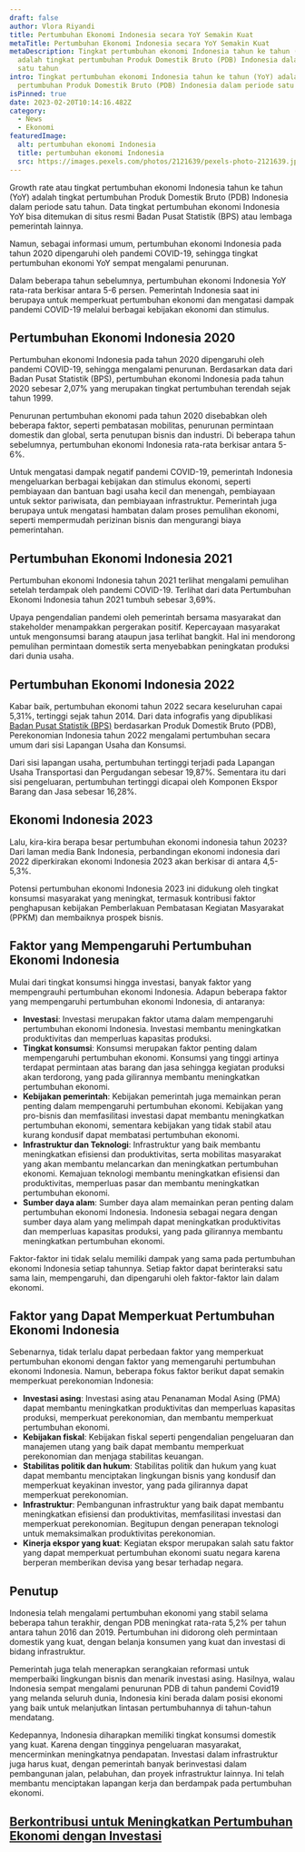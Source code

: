 ```yaml
---
draft: false
author: Vlora Riyandi
title: Pertumbuhan Ekonomi Indonesia secara YoY Semakin Kuat
metaTitle: Pertumbuhan Ekonomi Indonesia secara YoY Semakin Kuat
metaDescription: Tingkat pertumbuhan ekonomi Indonesia tahun ke tahun (YoY)
  adalah tingkat pertumbuhan Produk Domestik Bruto (PDB) Indonesia dalam periode
  satu tahun
intro: Tingkat pertumbuhan ekonomi Indonesia tahun ke tahun (YoY) adalah tingkat
  pertumbuhan Produk Domestik Bruto (PDB) Indonesia dalam periode satu tahun
isPinned: true
date: 2023-02-20T10:14:16.482Z
category:
  - News
  - Ekonomi
featuredImage:
  alt: pertumbuhan ekonomi Indonesia
  title: pertumbuhan ekonomi Indonesia
  src: https://images.pexels.com/photos/2121639/pexels-photo-2121639.jpeg?auto=compress&cs=tinysrgb&w=600
---
```

Growth rate atau tingkat pertumbuhan ekonomi Indonesia tahun ke tahun (YoY) adalah tingkat pertumbuhan Produk Domestik Bruto (PDB) Indonesia dalam periode satu tahun. Data tingkat pertumbuhan ekonomi Indonesia YoY bisa ditemukan di situs resmi Badan Pusat Statistik (BPS) atau lembaga pemerintah lainnya.

Namun, sebagai informasi umum, pertumbuhan ekonomi Indonesia pada tahun 2020 dipengaruhi oleh pandemi COVID-19, sehingga tingkat pertumbuhan ekonomi YoY sempat mengalami penurunan. 

Dalam beberapa tahun sebelumnya, pertumbuhan ekonomi Indonesia YoY rata-rata berkisar antara 5-6 persen. Pemerintah Indonesia saat ini berupaya untuk memperkuat pertumbuhan ekonomi dan mengatasi dampak pandemi COVID-19 melalui berbagai kebijakan ekonomi dan stimulus.

## Pertumbuhan Ekonomi Indonesia 2020

Pertumbuhan ekonomi Indonesia pada tahun 2020 dipengaruhi oleh pandemi COVID-19, sehingga mengalami penurunan. Berdasarkan data dari Badan Pusat Statistik (BPS), pertumbuhan ekonomi Indonesia pada tahun 2020 sebesar 2,07% yang merupakan tingkat pertumbuhan terendah sejak tahun 1999.

Penurunan pertumbuhan ekonomi pada tahun 2020 disebabkan oleh beberapa faktor, seperti pembatasan mobilitas, penurunan permintaan domestik dan global, serta penutupan bisnis dan industri. Di beberapa tahun sebelumnya, pertumbuhan ekonomi Indonesia rata-rata berkisar antara 5-6%.

Untuk mengatasi dampak negatif pandemi COVID-19, pemerintah Indonesia mengeluarkan berbagai kebijakan dan stimulus ekonomi, seperti pembiayaan dan bantuan bagi usaha kecil dan menengah, pembiayaan untuk sektor pariwisata, dan pembiayaan infrastruktur. Pemerintah juga berupaya untuk mengatasi hambatan dalam proses pemulihan ekonomi, seperti mempermudah perizinan bisnis dan mengurangi biaya pemerintahan.

## Pertumbuhan Ekonomi Indonesia 2021

Pertumbuhan ekonomi Indonesia tahun 2021 terlihat mengalami pemulihan setelah terdampak oleh pandemi COVID-19. Terlihat dari data Pertumbuhan Ekonomi Indonesia tahun 2021 tumbuh sebesar 3,69%.

Upaya pengendalian pandemi oleh pemerintah bersama masyarakat dan stakeholder menampakkan pergerakan positif. Kepercayaan masyarakat untuk mengonsumsi barang ataupun jasa terlihat bangkit. Hal ini mendorong pemulihan permintaan domestik serta menyebabkan peningkatan produksi dari dunia usaha. 

## Pertumbuhan Ekonomi Indonesia 2022

Kabar baik, pertumbuhan ekonomi tahun 2022 secara keseluruhan capai 5,31%, tertinggi sejak tahun 2014. Dari data infografis yang dipublikasi [Badan Pusat Statistik (BPS)](https://www.bps.go.id/website/images/Pertumbuhan-Ekonomi-TW-IV-2022-ind.jpg) berdasarkan Produk Domestik Bruto (PDB), Perekonomian Indonesia tahun 2022 mengalami pertumbuhan secara umum dari sisi Lapangan Usaha dan Konsumsi. 

Dari sisi lapangan usaha, pertumbuhan tertinggi terjadi pada Lapangan Usaha Transportasi dan Pergudangan sebesar 19,87%. Sementara itu dari sisi pengeluaran, pertumbuhan tertinggi dicapai oleh Komponen Ekspor Barang dan Jasa sebesar 16,28%. 

## Ekonomi Indonesia 2023

Lalu, kira-kira berapa besar pertumbuhan ekonomi indonesia tahun 2023? Dari laman media Bank Indonesia, perbandingan ekonomi indonesia dari 2022 diperkirakan ekonomi Indonesia 2023 akan berkisar di antara 4,5-5,3%.

Potensi pertumbuhan ekonomi Indonesia 2023 ini didukung oleh tingkat konsumsi masyarakat yang meningkat, termasuk kontribusi faktor penghapusan kebijakan Pemberlakuan Pembatasan Kegiatan Masyarakat (PPKM) dan membaiknya prospek bisnis.

## Faktor yang Mempengaruhi Pertumbuhan Ekonomi Indonesia

Mulai dari tingkat konsumsi hingga investasi, banyak faktor yang mempengrauhi pertumbuhan ekonomi Indonesia. Adapun beberapa faktor yang mempengaruhi pertumbuhan ekonomi Indonesia, di antaranya:

* **Investasi**: Investasi merupakan faktor utama dalam mempengaruhi pertumbuhan ekonomi Indonesia. Investasi membantu meningkatkan produktivitas dan memperluas kapasitas produksi.
* **Tingkat konsumsi**: Konsumsi merupakan faktor penting dalam mempengaruhi pertumbuhan ekonomi. Konsumsi yang tinggi artinya terdapat permintaan atas barang dan jasa sehingga kegiatan produksi akan terdorong, yang pada gilirannya membantu meningkatkan pertumbuhan ekonomi.
* **Kebijakan pemerintah**: Kebijakan pemerintah juga memainkan peran penting dalam mempengaruhi pertumbuhan ekonomi. Kebijakan yang pro-bisnis dan memfasilitasi investasi dapat membantu meningkatkan pertumbuhan ekonomi, sementara kebijakan yang tidak stabil atau kurang kondusif dapat membatasi pertumbuhan ekonomi.
* **Infrastruktur dan Teknologi**: Infrastruktur yang baik membantu meningkatkan efisiensi dan produktivitas, serta mobilitas masyarakat yang akan membantu melancarkan dan meningkatkan pertumbuhan ekonomi. Kemajuan teknologi membantu meningkatkan efisiensi dan produktivitas, memperluas pasar dan membantu meningkatkan pertumbuhan ekonomi.
* **Sumber daya alam**: Sumber daya alam memainkan peran penting dalam pertumbuhan ekonomi Indonesia. Indonesia sebagai negara dengan sumber daya alam yang melimpah dapat meningkatkan produktivitas dan memperluas kapasitas produksi, yang pada gilirannya membantu meningkatkan pertumbuhan ekonomi.

Faktor-faktor ini tidak selalu memiliki dampak yang sama pada pertumbuhan ekonomi Indonesia setiap tahunnya. Setiap faktor dapat berinteraksi satu sama lain, mempengaruhi, dan dipengaruhi oleh faktor-faktor lain dalam ekonomi.

## Faktor yang Dapat Memperkuat Pertumbuhan Ekonomi Indonesia

Sebenarnya, tidak terlalu dapat perbedaan faktor yang memperkuat pertumbuhan ekonomi dengan faktor yang memengaruhi pertumbuhan ekonomi Indonesia. Namun, beberapa fokus faktor berikut dapat semakin memperkuat perekonomian Indonesia:

* **Investasi asing**: Investasi asing atau Penanaman Modal Asing (PMA) dapat membantu meningkatkan produktivitas dan memperluas kapasitas produksi, memperkuat perekonomian, dan membantu memperkuat pertumbuhan ekonomi.
* **Kebijakan fiskal**: Kebijakan fiskal seperti pengendalian pengeluaran dan manajemen utang yang baik dapat membantu memperkuat perekonomian dan menjaga stabilitas keuangan.
* **Stabilitas politik dan hukum**: Stabilitas politik dan hukum yang kuat dapat membantu menciptakan lingkungan bisnis yang kondusif dan memperkuat keyakinan investor, yang pada gilirannya dapat memperkuat perekonomian.
* **Infrastruktur**: Pembangunan infrastruktur yang baik dapat membantu meningkatkan efisiensi dan produktivitas, memfasilitasi investasi dan memperkuat perekonomian. Begitupun dengan penerapan teknologi untuk memaksimalkan produktivitas perekonomian.
* **Kinerja ekspor yang kuat**: Kegiatan ekspor merupakan salah satu faktor yang dapat memperkuat pertumbuhan ekonomi suatu negara karena berperan memberikan devisa yang besar terhadap negara.

## Penutup

Indonesia telah mengalami pertumbuhan ekonomi yang stabil selama beberapa tahun terakhir, dengan PDB meningkat rata-rata 5,2% per tahun antara tahun 2016 dan 2019. Pertumbuhan ini didorong oleh permintaan domestik yang kuat, dengan belanja konsumen yang kuat dan investasi di bidang infrastruktur. 

Pemerintah juga telah menerapkan serangkaian reformasi untuk memperbaiki lingkungan bisnis dan menarik investasi asing. Hasilnya, walau Indonesia sempat mengalami penurunan PDB di tahun pandemi Covid19 yang melanda seluruh dunia, Indonesia kini berada dalam posisi ekonomi yang baik untuk melanjutkan lintasan pertumbuhannya di tahun-tahun mendatang.

Kedepannya, Indonesia diharapkan memiliki tingkat konsumsi domestik yang kuat. Karena dengan tingginya pengeluaran masyarakat, mencerminkan meningkatnya pendapatan. Investasi dalam infrastruktur juga harus kuat, dengan pemerintah banyak berinvestasi dalam pembangunan jalan, pelabuhan, dan proyek infrastruktur lainnya. Ini telah membantu menciptakan lapangan kerja dan berdampak pada pertumbuhan ekonomi.[](https://app.landx.id/?utm_source=Organic+Page&utm_medium=Content+Blog&utm_campaign=BlogLandX&utm_id=Blog)

## [B﻿erkontribusi untuk Meningkatkan Pertumbuhan Ekonomi dengan Investasi](https://app.landx.id/?utm_source=Organic+Page&utm_medium=Content+Blog&utm_campaign=BlogLandX&utm_id=Blog)